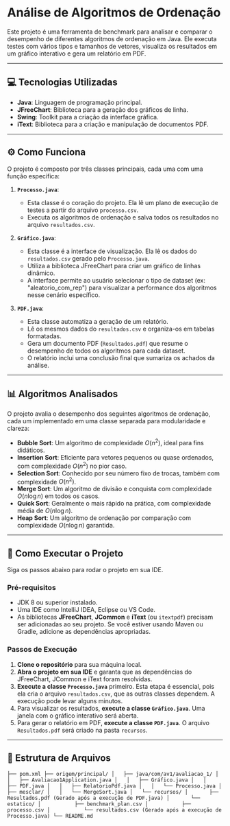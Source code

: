 # Análise de Algoritmos de Ordenação

Este projeto é uma ferramenta de benchmark para analisar e comparar o desempenho de diferentes algoritmos de ordenação em Java. Ele executa testes com vários tipos e tamanhos de vetores, visualiza os resultados em um gráfico interativo e gera um relatório em PDF.

---

## 💻 Tecnologias Utilizadas

* **Java**: Linguagem de programação principal.
* **JFreeChart**: Biblioteca para a geração dos gráficos de linha.
* **Swing**: Toolkit para a criação da interface gráfica.
* **iText**: Biblioteca para a criação e manipulação de documentos PDF.

---

## ⚙️ Como Funciona

O projeto é composto por três classes principais, cada uma com uma função específica:

1.  **`Processo.java`**:
    * Esta classe é o coração do projeto. Ela lê um plano de execução de testes a partir do arquivo `processo.csv`.
    * Executa os algoritmos de ordenação e salva todos os resultados no arquivo `resultados.csv`.

2.  **`Gráfico.java`**:
    * Esta classe é a interface de visualização. Ela lê os dados do `resultados.csv` gerado pelo `Processo.java`.
    * Utiliza a biblioteca JFreeChart para criar um gráfico de linhas dinâmico.
    * A interface permite ao usuário selecionar o tipo de dataset (ex: "aleatorio_com_rep") para visualizar a performance dos algoritmos nesse cenário específico.

3.  **`PDF.java`**:
    * Esta classe automatiza a geração de um relatório.
    * Lê os mesmos dados do `resultados.csv` e organiza-os em tabelas formatadas.
    * Gera um documento PDF (`Resultados.pdf`) que resume o desempenho de todos os algoritmos para cada dataset.
    * O relatório inclui uma conclusão final que sumariza os achados da análise.

---

## 📊 Algoritmos Analisados

O projeto avalia o desempenho dos seguintes algoritmos de ordenação, cada um implementado em uma classe separada para modularidade e clareza:

* **Bubble Sort**: Um algoritmo de complexidade $O(n^2)$, ideal para fins didáticos.
* **Insertion Sort**: Eficiente para vetores pequenos ou quase ordenados, com complexidade $O(n^2)$ no pior caso.
* **Selection Sort**: Conhecido por seu número fixo de trocas, também com complexidade $O(n^2)$.
* **Merge Sort**: Um algoritmo de divisão e conquista com complexidade $O(n \log n)$ em todos os casos.
* **Quick Sort**: Geralmente o mais rápido na prática, com complexidade média de $O(n \log n)$.
* **Heap Sort**: Um algoritmo de ordenação por comparação com complexidade $O(n \log n)$ garantida.

---

## 🚀 Como Executar o Projeto

Siga os passos abaixo para rodar o projeto em sua IDE.

### Pré-requisitos

* JDK 8 ou superior instalado.
* Uma IDE como IntelliJ IDEA, Eclipse ou VS Code.
* As bibliotecas **JFreeChart**, **JCommon** e **iText** (ou `itextpdf`) precisam ser adicionadas ao seu projeto. Se você estiver usando Maven ou Gradle, adicione as dependências apropriadas.

### Passos de Execução

1.  **Clone o repositório** para sua máquina local.
2.  **Abra o projeto em sua IDE** e garanta que as dependências do JFreeChart, JCommon e iText foram resolvidas.
3.  **Execute a classe `Processo.java`** primeiro. Esta etapa é essencial, pois ela cria o arquivo `resultados.csv`, que as outras classes dependem. A execução pode levar alguns minutos.
4.  Para visualizar os resultados, **execute a classe `Gráfico.java`**. Uma janela com o gráfico interativo será aberta.
5.  Para gerar o relatório em PDF, **execute a classe `PDF.java`**. O arquivo `Resultados.pdf` será criado na pasta `recursos`.

---

## 📂 Estrutura de Arquivos
``
├── pom.xml
├── origem/principal/
│   ├── java/com/av1/avaliacao_1/
│   │   ├── Avaliacao1Application.java
│   │   ├── Gráfico.java
│   │   ├── PDF.java
│   │   ├── RelatorioPdf.java
│   │   └── Processo.java
│   ├── mesclar/
│   │   └── MergeSort.java
│   └── recursos/
│       ├── Resultados.pdf (Gerado após a execução de PDF.java)
│       └── estatico/
│           ├── benchmark_plan.csv
│           ├── processo.csv
│           └── resultados.csv (Gerado após a execução de Processo.java)
└── README.md
``
